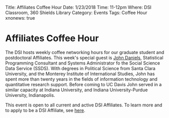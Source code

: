 Title: Affiliates Coffee Hour
Date: 1/23/2018
Time: 11-12pm
Where: DSI Classroom, 360 Shields Library
Category: Events
Tags: Coffee Hour
xnonews: true

# Affiliates Coffee Hour

The DSI hosts weekly coffee networking hours for our graduate student and postdoctoral Affiliates. This week's special guest is [John Daniels](http://socialscience.ucdavis.edu/about-iss/people/john-daniels-ssds-statistical-programming-consultant), Statistical Programming Consultant and Systems Administrator fo the Social Science Data Service (SSDS). With degrees in Political Science from Santa Clara University, and the Monterey Institute of International Studies, John has spent more than twenty years in the fields of information technology and quantitative research support. Before coming to UC Davis John served in a similar capacity at Indiana University, and Indiana University-Purdue University, Indianapolis.

This event is open to all current  and active DSI Affiliates. To learn more and to apply to be a DSI Affiliate, see [here](http://dsi.ucdavis.edu/membership.html).